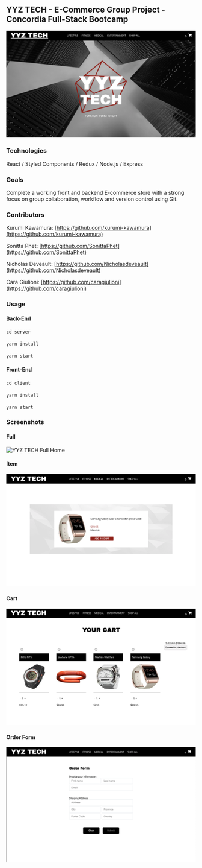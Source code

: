## YYZ TECH - E-Commerce Group Project - Concordia Full-Stack Bootcamp

![YYZ TECH landing](resources/landing.png)

### Technologies

React / Styled Components / Redux / Node.js / Express

### Goals

Complete a working front and backend E-commerce store with a strong focus on group collaboration, workflow and version control using Git.

### Contributors

Kurumi Kawamura: [https://github.com/kurumi-kawamura](https://github.com/kurumi-kawamura)

Sonitta Phet: [https://github.com/SonittaPhet](https://github.com/SonittaPhet)

Nicholas Deveault: [https://github.com/Nicholasdeveault](https://github.com/Nicholasdeveault)

Cara Giulioni: [https://github.com/caragiulioni](https://github.com/caragiulioni)

### Usage

#### Back-End

```shellscript
cd server

yarn install

yarn start
```

#### Front-End

```shellscript
cd client

yarn install

yarn start
```

### Screenshots

#### Full

![YYZ TECH Full Home](resources/full.png)

#### Item

![YYZ TECH Item](resources/item.png)

#### Cart

![YYZ TECH Item](resources/cart.png)

#### Order Form

![YYZ TECH Item](resources/order.png)
